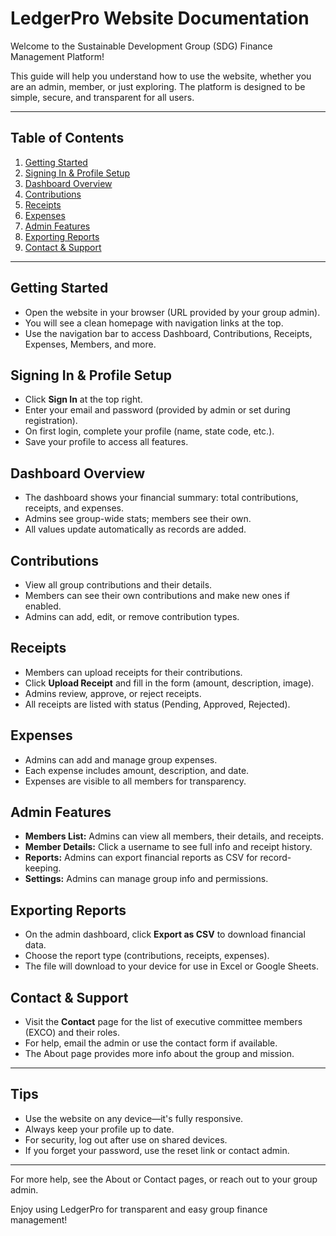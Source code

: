 # LedgerPro Website Documentation

Welcome to the Sustainable Development Group (SDG) Finance Management Platform!

This guide will help you understand how to use the website, whether you are an admin, member, or just exploring. The platform is designed to be simple, secure, and transparent for all users.

---

## Table of Contents
1. [Getting Started](#getting-started)
2. [Signing In & Profile Setup](#signing-in--profile-setup)
3. [Dashboard Overview](#dashboard-overview)
4. [Contributions](#contributions)
5. [Receipts](#receipts)
6. [Expenses](#expenses)
7. [Admin Features](#admin-features)
8. [Exporting Reports](#exporting-reports)
9. [Contact & Support](#contact--support)

---

## Getting Started
- Open the website in your browser (URL provided by your group admin).
- You will see a clean homepage with navigation links at the top.
- Use the navigation bar to access Dashboard, Contributions, Receipts, Expenses, Members, and more.

## Signing In & Profile Setup
- Click **Sign In** at the top right.
- Enter your email and password (provided by admin or set during registration).
- On first login, complete your profile (name, state code, etc.).
- Save your profile to access all features.

## Dashboard Overview
- The dashboard shows your financial summary: total contributions, receipts, and expenses.
- Admins see group-wide stats; members see their own.
- All values update automatically as records are added.

## Contributions
- View all group contributions and their details.
- Members can see their own contributions and make new ones if enabled.
- Admins can add, edit, or remove contribution types.

## Receipts
- Members can upload receipts for their contributions.
- Click **Upload Receipt** and fill in the form (amount, description, image).
- Admins review, approve, or reject receipts.
- All receipts are listed with status (Pending, Approved, Rejected).

## Expenses
- Admins can add and manage group expenses.
- Each expense includes amount, description, and date.
- Expenses are visible to all members for transparency.

## Admin Features
- **Members List:** Admins can view all members, their details, and receipts.
- **Member Details:** Click a username to see full info and receipt history.
- **Reports:** Admins can export financial reports as CSV for record-keeping.
- **Settings:** Admins can manage group info and permissions.

## Exporting Reports
- On the admin dashboard, click **Export as CSV** to download financial data.
- Choose the report type (contributions, receipts, expenses).
- The file will download to your device for use in Excel or Google Sheets.

## Contact & Support
- Visit the **Contact** page for the list of executive committee members (EXCO) and their roles.
- For help, email the admin or use the contact form if available.
- The About page provides more info about the group and mission.

---

## Tips
- Use the website on any device—it's fully responsive.
- Always keep your profile up to date.
- For security, log out after use on shared devices.
- If you forget your password, use the reset link or contact admin.

---

For more help, see the About or Contact pages, or reach out to your group admin.

Enjoy using LedgerPro for transparent and easy group finance management!
